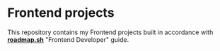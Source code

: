 # Frontend projects
This repository contains my Frontend projects built in accordance with [**roadmap.sh**](https://roadmap.sh/projects/single-page-cv) "Frontend Developer" guide.
